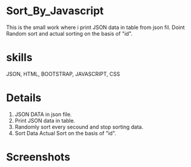 # Sort_By_Javascript
This is the small work where i print JSON data in table from json fil. Doint Random sort and actual sorting on the basis of "id".

# skills
JSON, HTML, BOOTSTRAP, JAVASCRIPT, CSS

# Details
 1) JSON DATA in json file.
 2) Print JSON data in table.
 3) Randomly sort every secound and stop sorting data.
 4) Sort Data Actual Sort on the basis of "id".
 
 # Screenshots
